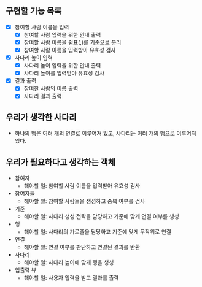 ## 구현할 기능 목록

- [x] 참여할 사람 이름을 입력
  - [x] 참여할 사람 입력을 위한 안내 출력
  - [x] 참여할 사람 이름을 쉼표(,)를 기준으로 분리
  - [x] 참여할 사람 이름을 입력받아 유효성 검사

- [x] 사다리 높이 입력
  - [x] 사다리 높이 입력을 위한 안내 출력
  - [x] 사다리 높이를 입력받아 유효성 검사

- [x] 결과 출력
  - [x] 참여한 사람의 이름 출력
  - [x] 사다리 결과 출력

## 우리가 생각한 사다리

- 하나의 행은 여러 개의 연결로 이루어져 있고, 사다리는 여러 개의 행으로 이루어져 있다.

## 우리가 필요하다고 생각하는 객체

- 참여자
  - 해야할 일: 참여할 사람 이름을 입력받아 유효성 검사
- 참여자들
  - 해야할 일: 참여할 사람들을 생성하고 중복 여부를 검사
- 기준
  - 해야할 일: 사다리 생성 전략을 담당하고 기준에 맞게 연결 여부를 생성
- 행
  - 해야할 일: 사다리의 가로줄을 담당하고 기준에 맞게 무작위로 연결
- 연결
  - 해야할 일: 연결 여부를 판단하고 연결된 결과를 반환
- 사다리
  - 해야할 일: 사다리 높이에 맞게 행을 생성
- 입출력 뷰
  - 해야할 일: 사용자 입력을 받고 결과를 출력